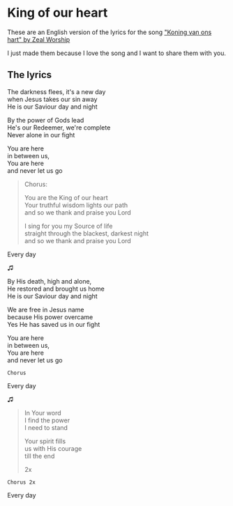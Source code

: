 # King of our heart

These are an English version of the lyrics for the song ["Koning van ons hart" by Zeal Worship](https://open.spotify.com/track/0qPHmtqDzts88zL75Lv8To?si=f35a9f6b3aed409e)

I just made them because I love the song and I want to share them with you.

## The lyrics

The darkness flees, it's a new day\
when Jesus takes our sin away\
He is our Saviour day and night

By the power of Gods lead\
He's our Redeemer, we're complete\
Never alone in our fight

You are here\
in between us,\
You are here\
and never let us go

> Chorus:
>
> You are the King of our heart\
> Your truthful wisdom lights our path\
> and so we thank and praise you Lord
>
> I sing for you my Source of life\
> straight through the blackest, darkest night\
> and so we thank and praise you Lord

Every day

♫

By His death, high and alone,\
He restored and brought us home\
He is our Saviour day and night

We are free in Jesus name\
because His power overcame\
Yes He has saved us in our fight

You are here\
in between us,\
You are here\
and never let us go

`Chorus`

Every day

♫

> In Your word\
> I find the power\
> I need to stand
>
> Your spirit fills\
> us with His courage\
> till the end
>
> 2x

`Chorus 2x`

Every day
